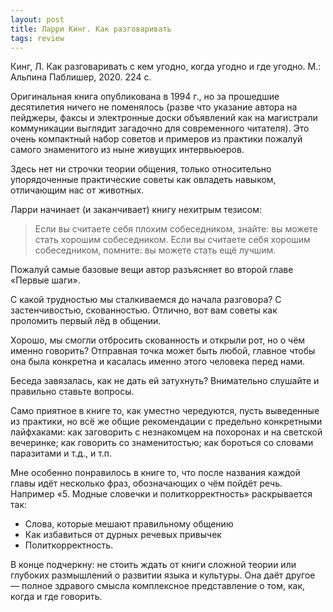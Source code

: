 ```yaml
---
layout: post
title: Ларри Кинг. Как разговаривать
tags: review
---
```


Кинг, Л. Как разговаривать с кем угодно, когда угодно и где угодно. М.: Альпина Паблишер, 2020. 224 с.

Оригинальная книга опубликована в 1994 г., но за прошедшие десятилетия ничего не поменялось (разве что указание автора на пейджеры, факсы и электронные доски объявлений как на магистрали коммуникации выглядит загадочно для современного читателя). Это очень компактный набор советов и примеров из практики пожалуй самого знаменитого из ныне живущих интервьюеров. 

Здесь нет ни строчки теории общения, только относительно упорядоченные практические советы как овладеть навыком, отличающим нас от животных. 

Ларри начинает (и заканчивает) книгу нехитрым тезисом: 

> Если вы считаете себя плохим собеседником, знайте: вы можете стать хорошим собеседником. Если вы считаете себя хорошим собеседником, помните: вы можете стать ещё лучшим. 

Пожалуй самые базовые вещи автор разъясняет во второй главе «Первые шаги». 

С какой трудностью мы сталкиваемся до начала разговора? С застенчивостью, скованностью. Отлично, вот вам советы как проломить первый лёд в общении. 

Хорошо, мы смогли отбросить скованность и открыли рот, но о чём именно говорить? Отправная точка может быть любой, главное чтобы она была конкретна и касалась именно этого человека перед нами. 

Беседа завязалась, как не дать ей затухнуть? Внимательно слушайте и правильно ставьте вопросы. 

Само приятное в книге то, как уместно чередуются, пусть выведенные из практики, но всё же общие рекомендации с предельно конкретными лайфхаками: как заговорить с незнакомцем на похоронах и на светской вечеринке; как говорить со знаменитостью; как бороться со словами паразитами и т.д., и т.п. 

Мне особенно понравилось в книге то, что после названия каждой главы идёт несколько фраз, обозначающих о чём пойдёт речь. Например «5. Модные словечки и политкорректность» раскрывается так: 

- Слова, которые мешают правильному общению
- Как избавиться от дурных речевых привычек
- Политкорректность.

В конце подчеркну: не стоить ждать от книги сложной теории или глубоких размышлений о развитии языка и культуры. Она даёт другое — полное здравого смысла комплексное представление о том, как, когда и где говорить. 
